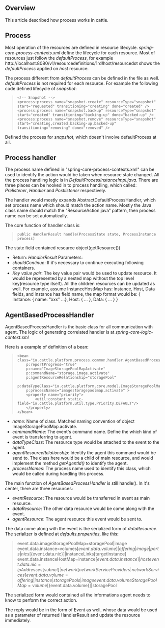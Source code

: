 ## Overview

This article described how process works in cattle.

## Process

Most operation of the resources are defined in resource lifecycle. _spring-core-process-contexts.xml_ define the lifecycle for each resource. Most of resources just follow the _defaultProcess_, for example http://localhost:8080/v1/resourcedefinitions/1rd!host/resourcedot shows the _defaultProcess_ applied on *host* resource.

The process different from _defaultProcess_ can be defined in the file as well. _defaultProcess_ is not required for each resource. For example the following code defined lifecycle of _snapshot_:

>     <!-- Snapshot -->
>     <process:process name="snapshot.create" resourceType="snapshot" start="requested" transitioning="creating" done="created" />
>     <process:process name="snapshot.backup" resourceType="snapshot" start="created" transitioning="backing-up" done="backed-up" />
>     <process:process name="snapshot.remove" resourceType="snapshot" start="creating,created,backing-up,backed-up" transitioning="removing" done="removed" />

Defined the process for _snapshot_, which doesn't involve defaultProcess at all.

## Process handler

The process name defined in "spring-core-process-contexts.xml" can be used to identify the action would be taken when resource state changed. All the process handling logic is in _DefaultProcessInstanceImpl.java_. There are three places can be hooked in to process handling, which called: _Prelistener_, _Handler_ and _Postlistener_ respectively.

The handler would mostly expands AbstractDefaultProcessHandler, which set process name which should match the action name. Mostly the Java class name should match the "ResourceAction.java" pattern, then process name can be set automatically.

The core function of handler class is:

>     public HandlerResult handle(ProcessState state, ProcessInstance process)

The state field contained resource object(getResource())

+ Return: _HandlerResult_ Parameters: 
+ _shouldContinue_: If it's necessary to continue executing following containers.  
+ _Key value pair_: The key value pair would be used to update resource. It would be represented by a nested map without the top level key(resource type itself). All the children resources can be updated as well. For example, assume InstanceHostMap has: Instance, Host, Data fields, and instance has field name, the map format would be:
{ Instance: { name: "xxx" ...}, Host: { ... }, Data: { ... } }

## AgentBasedProcessHandler

AgentBasedProcessHandler is the basic class for all communication with agent. The logic of generating correlated handler is at _spring-core-logic-context.xml_

Here is a example of definition of a bean:

>     <bean class="io.cattle.platform.process.common.handler.AgentBasedProcessHandler"
>         p:reportProgress="true"
>         p:name="ImageStoragePoolMapActivate"
>         p:commandName="storage.image.activate"
>         p:agentResourceRelationship="storagePool"
>         p:dataTypeClass="io.cattle.platform.core.model.ImageStoragePoolMap"
>         p:processNames="imagestoragepoolmap.activate" >
>         <property name="priority">
>             <util:constant static-field="io.cattle.platform.util.type.Priority.DEFAULT"/>
>         </property>
>     </bean>

+ _name_: Name of class. Matched naming convention of object ImageStoragePoolMap.activate.
+ _commandName_: The event's command name. Define the which kind of event is transferring to agent.
+ _dataTypeClass_: The resource type would be attached to the event to the agent.
+ _agentResourceRelationship_: Identify the agent this command would be send to. The class here would be a child of main resource, and would implement the method _getAgentId()_ to identify the agent.
+ _processNames_: The process name used to identify this class, which would be called during handling this process.


The main function of _AgentBasedProcessHandler_ is still handle(). In it's center, there are three resources:
+ _eventResource_: The resource would be transferred in event as main resource.
+ _dataResource_: The other data resource would be come along with the event.
+ _agentResource_: The agent resource this event would be sent to.

The data come along with the event is the serialized form of _dataResource_. The serializer is defined at _defaults.properities_, like this:

> event.data.imageStoragePoolMap=storagePool|image
> event.data.instance=volumes[${event.data.volume}]|offering|image|ports|nics[${event.data.nic}]|instanceLinks[targetInstance]  
> event.data.instanceHostMap=instance[${event.data.instance}]|host
> event.data.nic=ipAddresses[subnet]|network[networkServiceProviders|networkServices]
> event.data.volume=offering|instance|storagePools|image
> event.data.volumeStoragePoolMap=volume[${event.data.volume}]|storagePool

The serialized form would contained all the informations agent needs to know to perform the correct action.

The reply would be in the form of Event as well, whose data would be used as a parameter of returned HandlerResult and update the resource immediately.